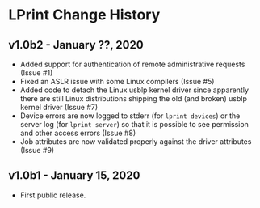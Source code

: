 LPrint Change History
=====================

v1.0b2 - January ??, 2020
-------------------------

- Added support for authentication of remote administrative requests (Issue #1)
- Fixed an ASLR issue with some Linux compilers (Issue #5)
- Added code to detach the Linux usblp kernel driver since apparently there are
  still Linux distributions shipping the old (and broken) usblp kernel driver
  (Issue #7)
- Device errors are now logged to stderr (for `lprint devices`) or the server
  log (for `lprint server`) so that it is possible to see permission and other
  access errors (Issue #8)
- Job attributes are now validated properly against the driver attributes
  (Issue #9)


v1.0b1 - January 15, 2020
-------------------------

- First public release.
